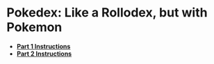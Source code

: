 # Pokedex: Like a Rollodex, but with Pokemon 

*	[**Part 1 Instructions**](pokedex_i.md)
*	[**Part 2 Instructions**](pokedex_ii.md)
